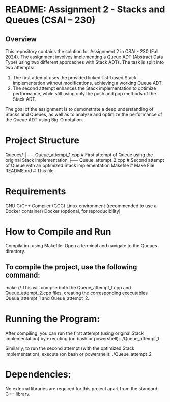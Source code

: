 # README: Assignment 2 - Stacks and Queues (CSAI – 230)
## Overview
This repository contains the solution for Assignment 2 in CSAI - 230 (Fall 2024). The assignment involves implementing a Queue ADT (Abstract Data Type) using two different approaches with Stack ADTs. The task is split into two attempts:

1. The first attempt uses the provided linked-list-based Stack implementation without modifications, achieving a working Queue ADT.
2. The second attempt enhances the Stack implementation to optimize performance, while still using only the push and pop methods of the Stack ADT.

The goal of the assignment is to demonstrate a deep understanding of Stacks and Queues, as well as to analyze and optimize the performance of the Queue ADT using Big-O notation.

# Project Structure

Queues/
├── Queue_attempt_1.cpp        # First attempt of Queue using the original Stack implementation
├── Queue_attempt_2.cpp        # Second attempt of Queue with an optimized Stack implementation
Makefile                       # Make File
README.md                     # This file

# Requirements
GNU C/C++ Compiler (GCC)
Linux environment (recommended to use a Docker container)
Docker (optional, for reproducibility)

# How to Compile and Run
Compilation using Makefile:
Open a terminal and navigate to the Queues directory.

## To compile the project, use the following command:

make // This will compile both the Queue_attempt_1.cpp and Queue_attempt_2.cpp files, creating the corresponding executables Queue_attempt_1 and Queue_attempt_2.

# Running the Program:
After compiling, you can run the first attempt (using original Stack implementation) by executing (on bash or powershell):
./Queue_attempt_1

Similarly, to run the second attempt (with the optimized Stack implementation), execute (on bash or powershell):
./Queue_attempt_2

# Dependencies:
No external libraries are required for this project apart from the standard C++ library.
